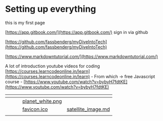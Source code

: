 # Setting up everything

this is my first page

[https://app.gitbook.com/](https://app.gitbook.com/) sign in via github

[https://github.com/fassbenderg/myDiveIntoTech](https://github.com/fassbenderg/myDiveIntoTech)

[https://www.markdowntutorial.com/](https://www.markdowntutorial.com/)

A lot of introduction youtube videos for coding [https://courses.learncodeonline.in/learn](https://courses.learncodeonline.in/learn) 
    - From which -> free Javascript course 
    - [https://www.youtube.com/watch?v=bybyH7fdtKE](https://www.youtube.com/watch?v=bybyH7fdtKE)

<table data-view="cards"><thead><tr><th></th><th></th><th></th><th data-hidden data-card-cover data-type="files"></th><th data-hidden data-card-target data-type="content-ref"></th></tr></thead><tbody><tr><td></td><td></td><td></td><td><a href=".gitbook/assets/planet_white.png">planet_white.png</a></td><td></td></tr><tr><td></td><td></td><td></td><td><a href=".gitbook/assets/favicon.ico">favicon.ico</a></td><td><a href="satellite_image.md">satellite_image.md</a></td></tr><tr><td></td><td></td><td></td><td></td><td></td></tr></tbody></table>

